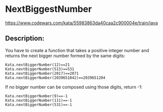 # NextBiggestNumber
 https://www.codewars.com/kata/55983863da40caa2c900004e/train/java
 
## Description:
You have to create a function that takes a positive integer number and returns the next bigger number formed by the same digits:
```
Kata.nextBiggerNumber(12)==21
Kata.nextBiggerNumber(513)==531
Kata.nextBiggerNumber(2017)==2071
Kata.nextBiggerNumber(2039651042)==2039651204
```
If no bigger number can be composed using those digits, return -1:
```
Kata.nextBiggerNumber(9)==-1
Kata.nextBiggerNumber(111)==-1
Kata.nextBiggerNumber(531)==-1
